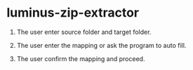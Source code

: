 # luminus-zip-extractor

1. The user enter source folder and target folder.

2. The user enter the mapping or ask the program to auto fill.

3. The user confirm the mapping and proceed.
